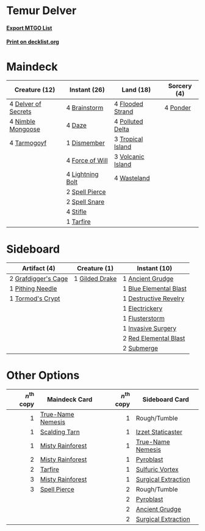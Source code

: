 # Temur Delver

#### [Export MTGO List](../collection/Temur%20Delver/Temur%20Delver.txt)
#### [Print on decklist.org](http://decklist.org/?deckmain=4%09Brainstorm%0A4%09Daze%0A4%09Delver%20of%20Secrets%0A1%09Dismember%0A4%09Flooded%20Strand%0A4%09Force%20of%20Will%0A4%09Lightning%20Bolt%0A4%09Nimble%20Mongoose%0A4%09Polluted%20Delta%0A4%09Ponder%0A2%09Spell%20Pierce%0A2%09Spell%20Snare%0A4%09Stifle%0A1%09Tarfire%0A4%09Tarmogoyf%0A3%09Tropical%20Island%0A3%09Volcanic%20Island%0A4%09Wasteland&deckside=1%09Ancient%20Grudge%0A1%09Blue%20Elemental%20Blast%0A1%09Destructive%20Revelry%0A1%09Electrickery%0A1%09Flusterstorm%0A1%09Gilded%20Drake%0A2%09Grafdigger's%20Cage%0A1%09Invasive%20Surgery%0A1%09Pithing%20Needle%0A2%09Red%20Elemental%20Blast%0A2%09Submerge%0A1%09Tormod's%20Crypt)
# Maindeck

|                                        Creature (12)                                         |                                       Instant (26)                                        |                                         Land (18)                                          |                                    Sorcery (4)                                    |
|----------------------------------------------------------------------------------------------|-------------------------------------------------------------------------------------------|--------------------------------------------------------------------------------------------|-----------------------------------------------------------------------------------|
|4 [Delver of Secrets](http://gatherer.wizards.com/Pages/Card/Details.aspx?multiverseid=439326)|4 [Brainstorm](http://gatherer.wizards.com/Pages/Card/Details.aspx?multiverseid=382871)    |4 [Flooded Strand](http://gatherer.wizards.com/Pages/Card/Details.aspx?multiverseid=405098) |4 [Ponder](http://gatherer.wizards.com/Pages/Card/Details.aspx?multiverseid=451051)|
|4 [Nimble Mongoose](http://gatherer.wizards.com/Pages/Card/Details.aspx?multiverseid=413721)  |4 [Daze](http://gatherer.wizards.com/Pages/Card/Details.aspx?multiverseid=413586)          |4 [Polluted Delta](http://gatherer.wizards.com/Pages/Card/Details.aspx?multiverseid=405104) |                                                                                   |
|4 [Tarmogoyf](http://gatherer.wizards.com/Pages/Card/Details.aspx?multiverseid=370404)        |1 [Dismember](http://gatherer.wizards.com/Pages/Card/Details.aspx?multiverseid=397830)     |3 [Tropical Island](http://gatherer.wizards.com/Pages/Card/Details.aspx?multiverseid=383138)|                                                                                   |
|                                                                                              |4 [Force of Will](http://gatherer.wizards.com/Pages/Card/Details.aspx?multiverseid=382943) |3 [Volcanic Island](http://gatherer.wizards.com/Pages/Card/Details.aspx?multiverseid=383147)|                                                                                   |
|                                                                                              |4 [Lightning Bolt](http://gatherer.wizards.com/Pages/Card/Details.aspx?multiverseid=234704)|4 [Wasteland](http://gatherer.wizards.com/Pages/Card/Details.aspx?multiverseid=413790)      |                                                                                   |
|                                                                                              |2 [Spell Pierce](http://gatherer.wizards.com/Pages/Card/Details.aspx?multiverseid=425876)  |                                                                                            |                                                                                   |
|                                                                                              |2 [Spell Snare](http://gatherer.wizards.com/Pages/Card/Details.aspx?multiverseid=370447)   |                                                                                            |                                                                                   |
|                                                                                              |4 [Stifle](http://gatherer.wizards.com/Pages/Card/Details.aspx?multiverseid=429877)        |                                                                                            |                                                                                   |
|                                                                                              |1 [Tarfire](http://gatherer.wizards.com/Pages/Card/Details.aspx?multiverseid=157921)       |                                                                                            |                                                                                   |


# Sideboard

|                                         Artifact (4)                                         |                                     Creature (1)                                      |                                          Instant (10)                                           |
|----------------------------------------------------------------------------------------------|---------------------------------------------------------------------------------------|-------------------------------------------------------------------------------------------------|
|2 [Grafdigger's Cage](http://gatherer.wizards.com/Pages/Card/Details.aspx?multiverseid=426046)|1 [Gilded Drake](http://gatherer.wizards.com/Pages/Card/Details.aspx?multiverseid=5837)|1 [Ancient Grudge](http://gatherer.wizards.com/Pages/Card/Details.aspx?multiverseid=425913)      |
|1 [Pithing Needle](http://gatherer.wizards.com/Pages/Card/Details.aspx?multiverseid=425815)   |                                                                                       |1 [Blue Elemental Blast](http://gatherer.wizards.com/Pages/Card/Details.aspx?multiverseid=202520)|
|1 [Tormod's Crypt](http://gatherer.wizards.com/Pages/Card/Details.aspx?multiverseid=389723)   |                                                                                       |1 [Destructive Revelry](http://gatherer.wizards.com/Pages/Card/Details.aspx?multiverseid=373351) |
|                                                                                              |                                                                                       |1 [Electrickery](http://gatherer.wizards.com/Pages/Card/Details.aspx?multiverseid=253545)        |
|                                                                                              |                                                                                       |1 [Flusterstorm](http://gatherer.wizards.com/Pages/Card/Details.aspx?multiverseid=382942)        |
|                                                                                              |                                                                                       |1 [Invasive Surgery](http://gatherer.wizards.com/Pages/Card/Details.aspx?multiverseid=409811)    |
|                                                                                              |                                                                                       |2 [Red Elemental Blast](http://gatherer.wizards.com/Pages/Card/Details.aspx?multiverseid=202447) |
|                                                                                              |                                                                                       |2 [Submerge](http://gatherer.wizards.com/Pages/Card/Details.aspx?multiverseid=21296)             |


# Other Options

|*n*<sup>th</sup> copy|                                       Maindeck Card                                        |*n*<sup>th</sup> copy|                                        Sideboard Card                                        |
|--------------------:|--------------------------------------------------------------------------------------------|--------------------:|----------------------------------------------------------------------------------------------|
|                    1|[True-Name Nemesis](http://gatherer.wizards.com/Pages/Card/Details.aspx?multiverseid=376562)|                    1|Rough/Tumble                                                                                  |
|                    1|[Scalding Tarn](http://gatherer.wizards.com/Pages/Card/Details.aspx?multiverseid=426069)    |                    1|[Izzet Staticaster](http://gatherer.wizards.com/Pages/Card/Details.aspx?multiverseid=253638)  |
|                    1|[Misty Rainforest](http://gatherer.wizards.com/Pages/Card/Details.aspx?multiverseid=426065) |                    1|[True-Name Nemesis](http://gatherer.wizards.com/Pages/Card/Details.aspx?multiverseid=376562)  |
|                    2|[Misty Rainforest](http://gatherer.wizards.com/Pages/Card/Details.aspx?multiverseid=426065) |                    1|[Pyroblast](http://gatherer.wizards.com/Pages/Card/Details.aspx?multiverseid=159243)          |
|                    2|[Tarfire](http://gatherer.wizards.com/Pages/Card/Details.aspx?multiverseid=157921)          |                    1|[Sulfuric Vortex](http://gatherer.wizards.com/Pages/Card/Details.aspx?multiverseid=383117)    |
|                    3|[Misty Rainforest](http://gatherer.wizards.com/Pages/Card/Details.aspx?multiverseid=426065) |                    1|[Surgical Extraction](http://gatherer.wizards.com/Pages/Card/Details.aspx?multiverseid=397706)|
|                    3|[Spell Pierce](http://gatherer.wizards.com/Pages/Card/Details.aspx?multiverseid=425876)     |                    2|Rough/Tumble                                                                                  |
|                     |                                                                                            |                    2|[Pyroblast](http://gatherer.wizards.com/Pages/Card/Details.aspx?multiverseid=159243)          |
|                     |                                                                                            |                    2|[Ancient Grudge](http://gatherer.wizards.com/Pages/Card/Details.aspx?multiverseid=425913)     |
|                     |                                                                                            |                    2|[Surgical Extraction](http://gatherer.wizards.com/Pages/Card/Details.aspx?multiverseid=397706)|

